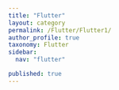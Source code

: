 ```yaml
---
title: "Flutter"
layout: category
permalink: /Flutter/Flutter1/
author_profile: true
taxonomy: Flutter
sidebar:
  nav: "flutter"

published: true
---
```


